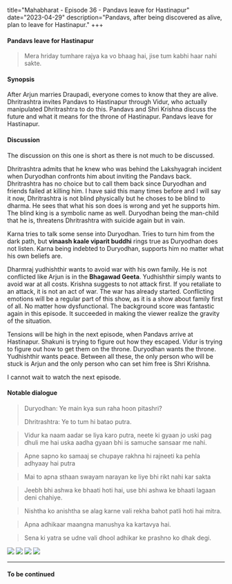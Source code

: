 title="Mahabharat - Episode 36 - Pandavs leave for Hastinapur"
date="2023-04-29"
description="Pandavs, after being discovered as alive, plan to leave for Hastinapur."
+++

#### Pandavs leave for Hastinapur
> Mera hriday tumhare rajya ka vo bhaag hai, jise tum kabhi haar nahi sakte.

#### Synopsis 
After Arjun marries Draupadi, everyone comes to know that they are alive.
Dhritrashtra invites Pandavs to Hastinapur through Vidur, who actually
manipulated Dhritrashtra to do this. Pandavs and Shri Krishna discuss the
future and what it means for the throne of Hastinapur. Pandavs leave for
Hastinapur.

#### Discussion 
The discussion on this one is short as there is not much to be discussed.

Dhritrashtra admits that he knew who was behind the Lakshyagrah incident when
Duryodhan confronts him about inviting the Pandavs back. Dhritrashtra has no
choice but to call them back since Duryodhan and friends failed at killing him.
I have said this many times before and I will say it now, Dhritrashtra is not
blind physically but he choses to be blind to dharma. He sees that what his son
does is wrong and yet he supports him. The blind king is a symbolic name as
well. Duryodhan being the man-child that he is, threatens Dhritrashtra with
suicide again but in vain. 

Karna tries to talk some sense into Duryodhan. Tries to turn him from the dark
path, but **vinaash kaale viparit buddhi** rings true as Duryodhan does not
listen. Karna being indebted to Duryodhan, supports him no matter what his own
beliefs are. 

Dharmraj yudhishthir wants to avoid war with his own family. He is not
conflicted like Arjun is in the **Bhagawad Geeta**. Yudhishthir simply wants to
avoid war at all costs. Krishna suggests to not attack first. If you retaliate
to an attack, it is not an act of war. The war has already started. Conflicting
emotions will be a regular part of this show, as it is a show about family
first of all. No matter how dysfunctional. The background score was fantastic
again in this episode. It succeeded in making the viewer realize the gravity of
the situation.

Tensions will be high in the next episode, when Pandavs arrive at Hastinapur.
Shakuni is trying to figure out how they escaped. Vidur is trying to figure out
how to get them on the throne. Duryodhan wants the throne. Yudhishthir wants
peace. Between all these, the only person who will be stuck is Arjun and the
only person who can set him free is Shri Krishna. 

I cannot wait to watch the next episode.

#### Notable dialogue
> Duryodhan: Ye main kya sun raha hoon pitashri?
>
> Dhritrashtra: Ye to tum hi batao putra.
<!---->
> Vidur ka naam aadar se liya karo putra, neete ki gyaan jo uski pag dhuli me hai uska aadha gyaan bhi is samuche sansaar me nahi.
<!---->
> Apne sapno ko samaaj se chupaye rakhna hi rajneeti ka pehla adhyaay hai putra
<!---->
> Mai to apna sthaan swayam narayan ke liye bhi rikt nahi kar sakta
<!---->
> Jeebh bhi ashwa ke bhaati hoti hai, use bhi ashwa ke bhaati lagaan deni chahiye.
<!---->
> Nishtha ko anishtha se alag karne vali rekha bahot patli hoti hai mitra.
<!---->
> Apna adhikaar maangna manushya ka kartavya hai.
<!---->
> Sena ki yatra se udne vali dhool adhikar ke prashno ko dhak degi.

![](/static/images/mahabharat/ep_36_1.webp)
![](/static/images/mahabharat/ep_36_2.webp)
![](/static/images/mahabharat/ep_36_3.webp)
![](/static/images/mahabharat/ep_36_4.webp)

-------------------------

#### To be continued
